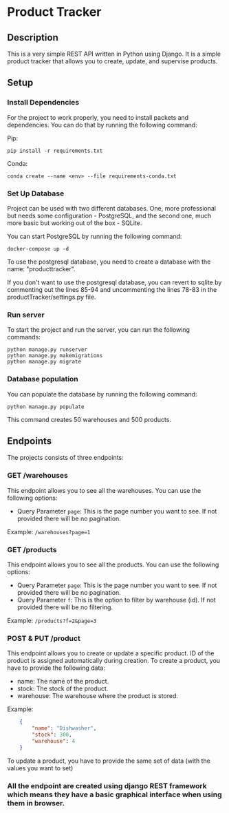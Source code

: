 # Product Tracker


## Description
This is a very simple REST API written in Python using Django. It is a simple product tracker that allows you to create, update, and supervise products. 

## Setup

### Install Dependencies
For the project to work properly, you need to install packets and dependencies. You can do that by running the following command:

Pip:
```shell
pip install -r requirements.txt
```
Conda:
```shell
conda create --name <env> --file requirements-conda.txt
```

### Set Up Database
Project can be used with two different databases. One, more professional but needs some configuration - PostgreSQL, and the second one, much more basic but working out of the box - SQLite.

You can start PostgreSQL by running the following command:
```shell
docker-compose up -d
```
To use the postgresql database, you need to create a database with the name: "producttracker".

If you don't want to use the postgresql database, you can revert to sqlite by commenting out the lines 85-94 and uncommenting the lines 78-83 in the productTracker/settings.py file.

### Run server
To start the project and run the server, you can run the following commands:
```shell
python manage.py runserver
python manage.py makemigrations
python manage.py migrate
```

### Database population
You can populate the database by running the following command:
```shell
python manage.py populate
```
This command creates 50 warehouses and 500 products.

## Endpoints
The projects consists of three endpoints:


### GET /warehouses
This endpoint allows you to see all the warehouses.
You can use the following options:
- Query Parameter `page`: This is the page number you want to see. If not provided there will be no pagination.

Example:
`/warehouses?page=1`

### GET /products
This endpoint allows you to see all the products.
You can use the following options:
- Query Parameter `page`: This is the page number you want to see. If not provided there will be no pagination.
- Query Parameter `f`: This is the option to filter by warehouse (id). If not provided there will be no filtering.

Example:
`/products?f=2&page=3`

### POST & PUT /product
This endpoint allows you to create or update a specific product.
ID of the product is assigned automatically during creation.
To create a product, you have to provide the following data:
- name: The name of the product.
- stock: The stock of the product.
- warehouse: The warehouse where the product is stored.

Example:
```json
    {
        "name": "Dishwasher",
        "stock": 300,
        "warehouse": 4
    }
```
To update a product, you have to provide the same set of data (with the values you want to set)

### All the endpoint are created using django REST framework which means they have a basic graphical interface when using them in browser.




